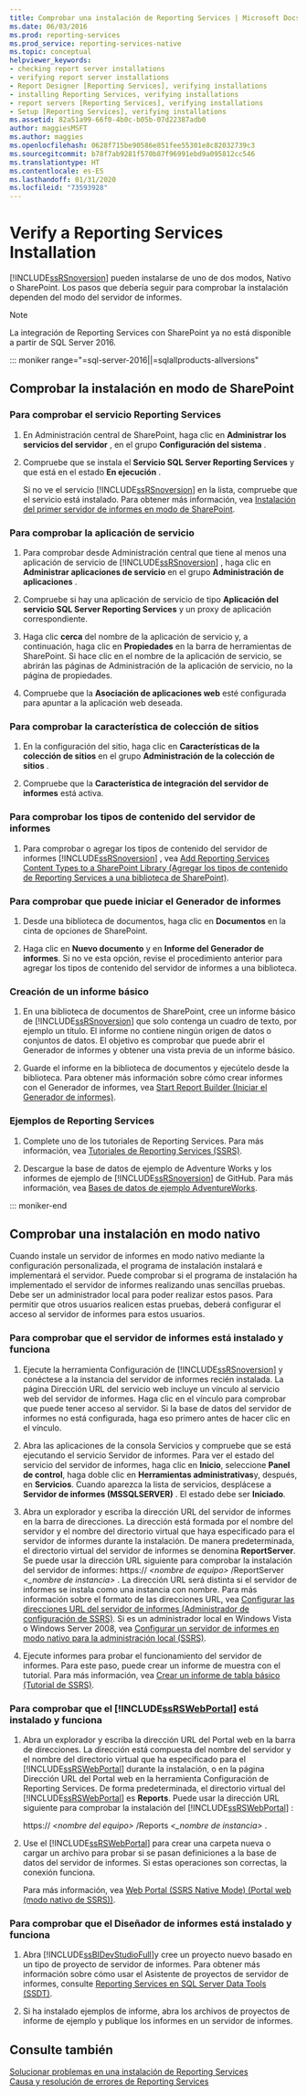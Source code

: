 ```yaml
---
title: Comprobar una instalación de Reporting Services | Microsoft Docs
ms.date: 06/03/2016
ms.prod: reporting-services
ms.prod_service: reporting-services-native
ms.topic: conceptual
helpviewer_keywords:
- checking report server installations
- verifying report server installations
- Report Designer [Reporting Services], verifying installations
- installing Reporting Services, verifying installations
- report servers [Reporting Services], verifying installations
- Setup [Reporting Services], verifying installations
ms.assetid: 82a51a99-66f0-4b0c-b05b-07d22387adb0
author: maggiesMSFT
ms.author: maggies
ms.openlocfilehash: 0628f715be90586e851fee55301e8c82032739c3
ms.sourcegitcommit: b78f7ab9281f570b87f96991ebd9a095812cc546
ms.translationtype: HT
ms.contentlocale: es-ES
ms.lasthandoff: 01/31/2020
ms.locfileid: "73593928"
---
```

# <a name="verify-a-reporting-services-installation"></a>Verify a Reporting Services Installation
  [!INCLUDE[ssRSnoversion](../../includes/ssrsnoversion-md.md)] pueden instalarse de uno de dos modos, Nativo o SharePoint. Los pasos que debería seguir para comprobar la instalación dependen del modo del servidor de informes.  

> [!NOTE]
> La integración de Reporting Services con SharePoint ya no está disponible a partir de SQL Server 2016.

::: moniker range="=sql-server-2016||=sqlallproducts-allversions"
  
##  <a name="bkmk_sharepointmode"></a> Comprobar la instalación en modo de SharePoint  
  
### <a name="to-verify-the-reporting-services-service"></a>Para comprobar el servicio Reporting Services  
  
1.  En Administración central de SharePoint, haga clic en **Administrar los servicios del servidor** , en el grupo **Configuración del sistema** .  
  
2.  Compruebe que se instala el **Servicio SQL Server Reporting Services** y que está en el estado **En ejecución** .  
  
     Si no ve el servicio [!INCLUDE[ssRSnoversion](../../includes/ssrsnoversion-md.md)] en la lista, compruebe que el servicio está instalado. Para obtener más información, vea [Instalación del primer servidor de informes en modo de SharePoint](install-the-first-report-server-in-sharepoint-mode.md).  
  
### <a name="to-verify-the-service-application"></a>Para comprobar la aplicación de servicio  
  
1.  Para comprobar desde Administración central que tiene al menos una aplicación de servicio de [!INCLUDE[ssRSnoversion](../../includes/ssrsnoversion-md.md)] , haga clic en **Administrar aplicaciones de servicio** en el grupo **Administración de aplicaciones** .  
  
2.  Compruebe si hay una aplicación de servicio de tipo **Aplicación del servicio SQL Server Reporting Services** y un proxy de aplicación correspondiente.  
  
3.  Haga clic **cerca** del nombre de la aplicación de servicio y, a continuación, haga clic en **Propiedades** en la barra de herramientas de SharePoint.  Si hace clic en el nombre de la aplicación de servicio, se abrirán las páginas de Administración de la aplicación de servicio, no la página de propiedades.  
  
4.  Compruebe que la **Asociación de aplicaciones web** esté configurada para apuntar a la aplicación web deseada.  
  
### <a name="to-verify-the-site-collection-feature"></a>Para comprobar la característica de colección de sitios  
  
1.  En la configuración del sitio, haga clic en **Características de la colección de sitios** en el grupo **Administración de la colección de sitios** .  
  
2.  Compruebe que la **Característica de integración del servidor de informes** está activa.  
  
### <a name="to-verify-reporting-server-content-types"></a>Para comprobar los tipos de contenido del servidor de informes  
  
1.  Para comprobar o agregar los tipos de contenido del servidor de informes [!INCLUDE[ssRSnoversion](../../includes/ssrsnoversion-md.md)] , vea [Add Reporting Services Content Types to a SharePoint Library (Agregar los tipos de contenido de Reporting Services a una biblioteca de SharePoint)](../../reporting-services/report-server-sharepoint/add-reporting-services-content-types-to-a-sharepoint-library.md).  
  
### <a name="to-verify-you-can-launch-report-builder"></a>Para comprobar que puede iniciar el Generador de informes  
  
1.  Desde una biblioteca de documentos, haga clic en **Documentos** en la cinta de opciones de SharePoint.  
  
2.  Haga clic en **Nuevo documento** y en **Informe del Generador de informes**. Si no ve esta opción, revise el procedimiento anterior para agregar los tipos de contenido del servidor de informes a una biblioteca.  
  
### <a name="create-a-basic-report"></a>Creación de un informe básico  
  
1.  En una biblioteca de documentos de SharePoint, cree un informe básico de [!INCLUDE[ssRSnoversion](../../includes/ssrsnoversion-md.md)] que solo contenga un cuadro de texto, por ejemplo un título. El informe no contiene ningún origen de datos o conjuntos de datos. El objetivo es comprobar que puede abrir el Generador de informes y obtener una vista previa de un informe básico.  
  
2.  Guarde el informe en la biblioteca de documentos y ejecútelo desde la biblioteca. Para obtener más información sobre cómo crear informes con el Generador de informes, vea [Start Report Builder (Iniciar el Generador de informes)](../report-builder/start-report-builder.md).  
  
### <a name="reporting-services-samples"></a>Ejemplos de Reporting Services  
  
1.  Complete uno de los tutoriales de Reporting Services. Para más información, vea [Tutoriales de Reporting Services &#40;SSRS&#41;](../../reporting-services/reporting-services-tutorials-ssrs.md).  
  
2.  Descargue la base de datos de ejemplo de Adventure Works y los informes de ejemplo de [!INCLUDE[ssRSnoversion](../../includes/ssrsnoversion-md.md)] de GitHub. Para más información, vea [Bases de datos de ejemplo AdventureWorks](https://github.com/Microsoft/sql-server-samples/releases).  

::: moniker-end
  
##  <a name="bkmk_nativemode"></a> Comprobar una instalación en modo nativo  
 Cuando instale un servidor de informes en modo nativo mediante la configuración personalizada, el programa de instalación instalará e implementará el servidor. Puede comprobar si el programa de instalación ha implementado el servidor de informes realizando unas sencillas pruebas. Debe ser un administrador local para poder realizar estos pasos. Para permitir que otros usuarios realicen estas pruebas, deberá configurar el acceso al servidor de informes para estos usuarios.  
  
### <a name="to-verify-that-the-report-server-is-installed-and-running"></a>Para comprobar que el servidor de informes está instalado y funciona  
  
1.  Ejecute la herramienta Configuración de [!INCLUDE[ssRSnoversion](../../includes/ssrsnoversion-md.md)] y conéctese a la instancia del servidor de informes recién instalada. La página Dirección URL del servicio web incluye un vínculo al servicio web del servidor de informes. Haga clic en el vínculo para comprobar que puede tener acceso al servidor. Si la base de datos del servidor de informes no está configurada, haga eso primero antes de hacer clic en el vínculo.  
  
2.  Abra las aplicaciones de la consola Servicios y compruebe que se está ejecutando el servicio Servidor de informes. Para ver el estado del servicio del servidor de informes, haga clic en **Inicio**, seleccione **Panel de control**, haga doble clic en **Herramientas administrativas**y, después, en **Servicios**. Cuando aparezca la lista de servicios, desplácese a **Servidor de informes (MSSQLSERVER)** . El estado debe ser **Iniciado**.  
  
3.  Abra un explorador y escriba la dirección URL del servidor de informes en la barra de direcciones. La dirección está formada por el nombre del servidor y el nombre del directorio virtual que haya especificado para el servidor de informes durante la instalación. De manera predeterminada, el directorio virtual del servidor de informes se denomina **ReportServer**. Se puede usar la dirección URL siguiente para comprobar la instalación del servidor de informes: https:// *\<nombre de equipo>* /ReportServer *\<_nombre de instancia>* . La dirección URL será distinta si el servidor de informes se instala como una instancia con nombre. Para más información sobre el formato de las direcciones URL, vea [Configurar las direcciones URL del servidor de informes &#40;Administrador de configuración de SSRS&#41;](../../reporting-services/install-windows/configure-report-server-urls-ssrs-configuration-manager.md). Si es un administrador local en Windows Vista o Windows Server 2008, vea [Configurar un servidor de informes en modo nativo para la administración local &#40;SSRS&#41;](../../reporting-services/report-server/configure-a-native-mode-report-server-for-local-administration-ssrs.md).  
  
4.  Ejecute informes para probar el funcionamiento del servidor de informes. Para este paso, puede crear un informe de muestra con el tutorial. Para más información, vea [Crear un informe de tabla básico &#40;Tutorial de SSRS&#41;](../../reporting-services/create-a-basic-table-report-ssrs-tutorial.md).  
  
### <a name="to-verify-that-the-includessrswebportalincludesssrswebportalmd-is-installed-and-running"></a>Para comprobar que el [!INCLUDE[ssRSWebPortal](../../includes/ssrswebportal.md)] está instalado y funciona  
  
1.  Abra un explorador y escriba la dirección URL del Portal web en la barra de direcciones. La dirección está compuesta del nombre del servidor y el nombre del directorio virtual que ha especificado para el [!INCLUDE[ssRSWebPortal](../../includes/ssrswebportal.md)] durante la instalación, o en la página Dirección URL del Portal web en la herramienta Configuración de Reporting Services. De forma predeterminada, el directorio virtual del [!INCLUDE[ssRSWebPortal](../../includes/ssrswebportal.md)] es **Reports**. Puede usar la dirección URL siguiente para comprobar la instalación del [!INCLUDE[ssRSWebPortal](../../includes/ssrswebportal.md)] :  
  
     https:// *\<nombre del equipo>* /Reports *\<_nombre de instancia>* .  
  
2.  Use el [!INCLUDE[ssRSWebPortal](../../includes/ssrswebportal.md)] para crear una carpeta nueva o cargar un archivo para probar si se pasan definiciones a la base de datos del servidor de informes. Si estas operaciones son correctas, la conexión funciona.  
  
     Para más información, vea [Web Portal &#40;SSRS Native Mode&#41; (Portal web &#40;modo nativo de SSRS&#41;)](../../reporting-services/web-portal-ssrs-native-mode.md).  
  
### <a name="to-verify-that-report-designer-is-installed-and-running"></a>Para comprobar que el Diseñador de informes está instalado y funciona  
  
1.  Abra [!INCLUDE[ssBIDevStudioFull](../../includes/ssbidevstudiofull-md.md)]y cree un proyecto nuevo basado en un tipo de proyecto de servidor de informes. Para obtener más información sobre cómo usar el Asistente de proyectos de servidor de informes, consulte [Reporting Services en SQL Server Data Tools (SSDT)](../../reporting-services/tools/reporting-services-in-sql-server-data-tools-ssdt.md).  
  
2.  Si ha instalado ejemplos de informe, abra los archivos de proyectos de informe de ejemplo y publique los informes en un servidor de informes.  
  
## <a name="see-also"></a>Consulte también  
 [Solucionar problemas en una instalación de Reporting Services](../../reporting-services/install-windows/troubleshoot-a-reporting-services-installation.md)   
 [Causa y resolución de errores de Reporting Services](../../reporting-services/troubleshooting/cause-and-resolution-of-reporting-services-errors.md)  
  
  
